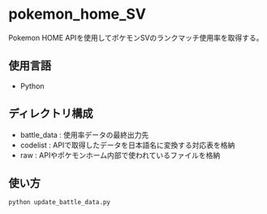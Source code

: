 # pokemon_home_SV
Pokemon HOME APIを使用してポケモンSVのランクマッチ使用率を取得する。

## 使用言語
- Python

## ディレクトリ構成
- battle_data : 使用率データの最終出力先
- codelist : APIで取得したデータを日本語名に変換する対応表を格納
- raw : APIやポケモンホーム内部で使われているファイルを格納

## 使い方
```
python update_battle_data.py
```
